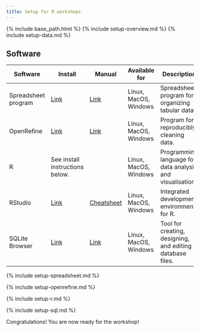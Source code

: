 ```yaml
---
title: Setup for R workshops
---
```


{% include base_path.html %}
{% include setup-overview.md %}
{% include setup-data.md %}


## Software

| Software | Install | Manual | Available for | Description |
| -------- | ------------ | ------ | ------------- | ----------- |
| Spreadsheet program | [Link](https://www.libreoffice.org/download/download/) | [Link](https://documentation.libreoffice.org/en/english-documentation/) | Linux, MacOS, Windows | Spreadsheet program for organizing tabular data. |
| OpenRefine |[Link](http://openrefine.org/download.html) | [Link](http://openrefine.org/documentation.html) | Linux, MacOS, Windows | Program for reproducibly cleaning data. |
| R | See install instructions below. | | Linux, MacOS, Windows | Programming language for data analysis and visualisation. |
| RStudio | [Link](https://www.rstudio.com/products/rstudio/download/#download) | [Cheatsheet](https://github.com/rstudio/cheatsheets/raw/master/rstudio-ide.pdf) | Linux, MacOS, Windows| Integrated development environment for R. |
| SQLite Browser | [Link](http://sqlitebrowser.org/dl/) | [Link](https://github.com/sqlitebrowser/sqlitebrowser/wiki) | Linux, MacOS, Windows | Tool for creating, designing, and editing database files. |


{% include setup-spreadsheet.md %}

{% include setup-openrefine.md %}

{% include setup-r.md %}

{% include setup-sql.md %}

Congratulations! You are now ready for the workshop!
